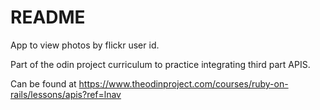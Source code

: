 # README

App to view photos by flickr user id.

Part of the odin project curriculum to practice integrating third part APIS.

Can be found at https://www.theodinproject.com/courses/ruby-on-rails/lessons/apis?ref=lnav
